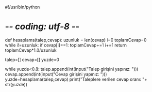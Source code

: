 #!/usr/bin/python
# -*- coding: utf-8 -*-

def hesaplama(talep,cevap):
uzunluk = len(cevap)
i=0
toplamCevap=0
while i!=uzunluk:
if cevap[i]==1:
toplamCevap+=1
i+=1
return toplamCevap*1.0/uzunluk

talep=[]
cevap=[]
yuzde=0

while yuzde<0.8:
talep.append(int(input("Talep girişini yapınız: ")))
cevap.append(int(input("Cevap girişini yapınız: ")))
yuzde=hesaplama(talep,cevap)
print("Taleplere verilen cevap oranı: "+ str(yuzde))
